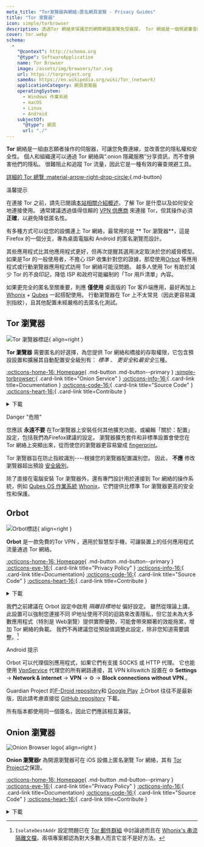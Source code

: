 ```yaml
---
meta_title: "Tor瀏覽器與網絡:匿名網頁瀏覽 - Privacy Guides"
title: "Tor 瀏覽器"
icon: simple/torbrowser
description: 透過Tor 網絡來保護您的網際網路瀏覽免受窺探， Tor 網絡是一個規避審查的安全網絡。
cover: tor.webp
schema:
  - 
    "@context": http://schema.org
    "@type": SoftwareApplication
    name: Tor Browser
    image: /assets/img/browsers/tor.svg
    url: https://torproject.org
    sameAs: https://en.wikipedia.org/wiki/Tor_(network)
    applicationCategory: 網頁瀏覽器
    operatingSystem:
      - Windows 作業系統
      - macOS
      - Linux
      - Android
    subjectOf:
      "@type": 網頁
      url: "./"
---
```


**Tor** 網絡是一組由志願者操作的伺服器，可讓您免費連線，並改善您的隱私權和安全性。 個人和組織還可以通過 Tor 網絡與“.onion 隱藏服務”分享資訊，而不會損害他們的隱私。 很難阻止和追蹤 Tor 流量，因此它是一種有效的審查規避工具。

[詳細的 Tor 總覽  :material-arrow-right-drop-circle:](advanced/tor-overview.md ""){.md-button}

<div class="admonition tip" markdown>
<p class="admonition-title">溫馨提示</p>

在連接 Tor 之前，請先已閱讀[本站相關介紹概述](advanced/tor-overview.md)，了解 Tor 是什麼以及如何安全地連接使用。 通常建議透過值得信賴的 [VPN 供應商](vpn.md) 來連接 Tor，但其操作必須**正確**，以避免降低匿名性。

</div>

有多種方式可以從您的設備連上  Tor 網絡，最常用的是 ** Tor 瀏覽器**，這是 Firefox 的一個分支，專為桌面電腦和 Android 的匿名瀏覽而設計。

其些應用程式比其他應用程式更好，但再次提醒其選用決定取決於您的威脅模型。 如果是Tor 的一般使用者，不擔心 ISP 收集針對您的證據，那麼使用[Orbot](#orbot) 等應用程式或行動瀏覽器應用程式訪用 Tor 網絡可能沒問題。 越多人使用 Tor 有助於減少 Tor 的不良印記，降低 ISP 和政府可能編制的「Tor 用戶清單」內容。

如果更完全的匿名至關重要，則應 **僅使用** 桌面版的 Tor 客戶端應用，最好再加上[Whonix](desktop.md#whonix) + [Qubes](desktop.md#qubes-os) 一起搭配使用。 行動瀏覽器在 Tor 上不太常見（因此更容易識別指紋），且其他配置未經嚴格的去匿名化測試。

## Tor 瀏覽器

<div class="admonition recommendation" markdown>

![Tor 瀏覽器標誌](assets/img/browsers/tor.svg){ align=right }

**Tor 瀏覽器** 需要匿名的好選擇，為您提供 Tor 網絡和橋接的存取權限，它包含預設設置和擴展其自動配置安全級別有： *標準* 、 *更安全*和*最安全*三種。

[:octicons-home-16: Homepage](https://torproject.org){ .md-button .md-button--primary }
[:simple-torbrowser:](http://2gzyxa5ihm7nsggfxnu52rck2vv4rvmdlkiu3zzui5du4xyclen53wid.onion){ .card-link title="Onion Service" }
[:octicons-info-16:](https://tb-manual.torproject.org){ .card-link title=Documentation }
[:octicons-code-16:](https://gitlab.torproject.org/tpo/applications/tor-browser){ .card-link title="Source Code" }
[:octicons-heart-16:](https://donate.torproject.org){ .card-link title=Contribute }

<details class="downloads" markdown>
<summary>下載</summary>

- [:simple-googleplay: Google Play](https://play.google.com/store/apps/details?id=org.torproject.torbrowser)
- [:simple-android: Android](https://torproject.org/download/#android)
- [:simple-windows11: Windows](https://torproject.org/download)
- [:simple-apple: macOS](https://torproject.org/download)
- [:simple-linux: Linux](https://torproject.org/download)

</details>

</div>

<div class="admonition danger" markdown>
<p class="admonition-title">Danger "危險"</p>

您應該 **永遠不要** 在Tor瀏覽器上安裝任何其他擴充功能，或編輯「關於：配置」設定，包括我們為Firefox建議的設定。 瀏覽器擴充套件和非標準設置會使您在 Tor 網絡上突顯出來，從而使您的瀏覽器更容易變成 [fingerprint](https://support.torproject.org/glossary/browser-fingerprinting)。

</div>

Tor 瀏覽器旨在防止指紋識別----根據您的瀏覽器配置識別您。 因此， **不應** 修改瀏覽器超出預設 [安全級別](https://tb-manual.torproject.org/security-settings)。

除了直接在電腦安裝 Tor 瀏覽器外，還有專門設計用於連接到 Tor 網絡的操作系統，例如 [Qubes OS 作業系統](desktop.md#qubes-os) [Whonix](desktop.md#whonix)，它們提供比標準 Tor 瀏覽器更高的安全性和保護。

## Orbot

<div class="admonition recommendation" markdown>

![Orbot標誌](assets/img/self-contained-networks/orbot.svg){ align=right }

**Orbot** 是一款免費的Tor VPN ，適用於智慧型手機，可讓裝置上的任何應用程式流量通過 Tor 網絡。

[:octicons-home-16: Homepage](https://orbot.app){ .md-button .md-button--primary }
[:octicons-eye-16:](https://orbot.app/privacy-policy){ .card-link title="Privacy Policy" }
[:octicons-info-16:](https://orbot.app/faqs){ .card-link title=Documentation}
[:octicons-code-16:](https://orbot.app/code){ .card-link title="Source Code" }
[:octicons-heart-16:](https://orbot.app/donate){ .card-link title=Contribute }

<details class="downloads" markdown>
<summary>下載</summary>

- [:simple-googleplay: Google Play](https://play.google.com/store/apps/details?id=org.torproject.android)
- [:simple-appstore: App Store](https://apps.apple.com/app/id1609461599)
- [:simple-github: GitHub](https://github.com/guardianproject/orbot/releases)

</details>

</div>

我們之前建議在 Orbot 設定中啟用 *隔離目標地址* 偏好設定。 雖然從理論上講，此設置可以強制您連接不同 IP地址使用不同的迴路來改善隱私，但它並未為大多數應用程式（特別是 Web瀏覽）提供實際優勢，可能會帶來顯著的效能拖累，增加 Tor 網絡的負載。 我們不再建議您從預設值調整此設定，除非您知道需要調整。[^1]

<div class="admonition tip" markdown>
<p class="admonition-title">Android 提示</p>

Orbot 可以代理個別應用程式，如果它們有支援 SOCKS 或 HTTP 代理。 它也能使用 [VpnService](https://developer.android.com/reference/android/net/VpnService) 代理您的所有網路連接，其 VPN killswitch 設置在 :gear: **Settings** → **Network &amp; internet** → **VPN** → :gear: → **Block connections without VPN**.。

Guardian Project 的[F-Droid repository](https://guardianproject.info/fdroid)和 [Google Play](https://play.google.com/store/apps/details?id=org.torproject.android) 上Orbot 往往不是最新版，因此請考慮直接從 [GitHub repository](https://github.com/guardianproject/orbot/releases) 下載。

所有版本都使用同一個簽名，因此它們應該相互兼容。

</div>

## Onion 瀏覽器

<div class="admonition recommendation" markdown>

![Onion Browser logo](assets/img/self-contained-networks/onion_browser.svg){ align=right }

**Onion 瀏覽器r** 為開源瀏覽器可在 iOS 設備上匿名瀏覽 Tor 網絡，其有 [Tor Project](https://support.torproject.org/glossary/onion-browser/)之保證。

[:octicons-home-16: Homepage](https://onionbrowser.com){ .md-button .md-button--primary }
[:octicons-eye-16:](https://onionbrowser.com/privacy-policy){ .card-link title="Privacy Policy" }
[:octicons-info-16:](https://onionbrowser.com/faqs){ .card-link title=Documentation}
[:octicons-code-16:](https://github.com/OnionBrowser/OnionBrowser){ .card-link title="Source Code" }
[:octicons-heart-16:](https://onionbrowser.com/donate){ .card-link title=Contribute }

<details class="downloads" markdown>
<summary>下載</summary>

- [:simple-appstore: App Store](https://apps.apple.com/app/id519296448)

</details>

</div>

[^1]: `IsolateDestAddr` 設定問題已在 [Tor 郵件群組](https://lists.torproject.org/pipermail/tor-talk/2012-May/024403.html) 中討論過而且在 [Whonix's 串流隔離文檔](https://whonix.org/wiki/Stream_Isolation)，兩項專案都認為對大多數人而言它並不是好方法。
